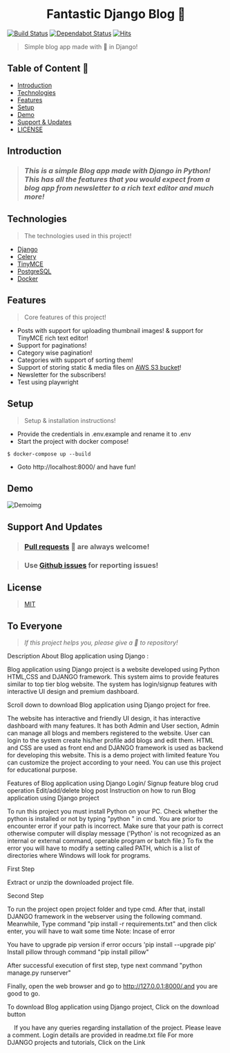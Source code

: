 <h1 align="center" >Fantastic Django Blog 👏</h1>

[![Build Status](https://travis-ci.com/kumaraditya303/Fantastic-Django-Blog.svg?token=Tp128txvcHsePdipY3xq&branch=master)](https://travis-ci.com/kumaraditya303/Fantastic-Django-Blog)
[![Dependabot Status](https://api.dependabot.com/badges/status?host=github&repo=kumaraditya303/Fantastic-Django-Blog&identifier=280406434)](https://dependabot.com)
[![Hits](https://hits.seeyoufarm.com/api/count/incr/badge.svg?url=https%3A%2F%2Fgithub.com%2Fkumaraditya303%2FFantastic-Django-Blog&count_bg=%2379C83D&title_bg=%23555555&icon=&icon_color=%23E7E7E7&title=hits&edge_flat=false)](https://hits.seeyoufarm.com)

> Simple blog app made with 💖 in Django!

## Table of Content 🎉

- [Introduction](#introduction)
- [Technologies](#technologies)
- [Features](#features)
- [Setup](#setup)
- [Demo](#demo)
- [Support & Updates](#support-and-updates)
- [LICENSE](#license)

## Introduction

> ### _*This is a simple Blog app made with Django in Python!* <br> This has all the features that you would expect from a blog app from newsletter to a rich text editor and much more!_

## Technologies

> The technologies used in this project!

- [Django](https://github.com/django/django.git)
- [Celery](https://github.com/celery/celery.git)
- [TinyMCE](https://github.com/aljosa/django-tinymce.git)
- [PostgreSQL](https://github.com/postgres/postgres.git)
- [Docker](https://github.com/docker)

## Features

> Core features of this project!

- Posts with support for uploading thumbnail images! & support for TinyMCE rich text editor!
- Support for paginations!
- Category wise pagination!
- Categories with support of sorting them!
- Support of storing static & media files on [AWS S3 bucket](https://aws.amazon.com/s3/)!
- Newsletter for the subscribers!
- Test using playwright

## Setup

> Setup & installation instructions!

- Provide the credentials in .env.example and rename it to .env
- Start the project with docker compose!

```
$ docker-compose up --build
```

- Goto http://localhost:8000/ and have fun!

## Demo

![Demoimg](demo.gif)

## Support And Updates

> ### [Pull requests](https://github.com/kumaraditya303/Fantastic-Django-Blog/pulls) 🙌 are always welcome!

> ### Use [Github issues](https://github.com/kumaraditya303/Fantastic-Django-Blog/issues) for reporting issues!

## License

> [MIT](/LICENSE.md)

## To Everyone

> _If this project helps you, please give a 🌟 to repository!_







Description About Blog application using Django :

Blog application using Django project is a website developed using Python HTML,CSS and DJANGO framework. This system aims to provide features similar to top tier blog website. The system has login/signup features with interactive UI design and premium dashboard.

Scroll down to download Blog application using Django project for free.

The website has interactive and friendly UI design, it has interactive dashboard with many features. It has both Admin and User section, Admin can manage all blogs and members registered to the website. User can login to the system create his/her profile add blogs and edit them. HTML and CSS are used as front end and DJANGO framework is used as backend for developing this website. This is a demo project with limited feature You can customize the project according to your need. You can use this project for educational purpose.

Features of Blog application using Django
Login/ Signup feature
blog crud operation
Edit/add/delete blog post
Instruction on how to run Blog application using Django project

To run this project you must install Python on your PC. Check whether the python is installed or not by typing "python " in cmd. You are prior to encounter error if your path is incorrect. Make sure that your path is correct otherwise computer will display message ('Python' is not recognized as an internal or external command, operable program or batch file.) To fix the error you will have to modify a setting called PATH, which is a list of directories where Windows will look for programs.

First Step

Extract or unzip the downloaded project file.

Second Step

To run the project open project folder and type cmd. After that, install DJANGO framework in the webserver using the following command. Meanwhile, Type command "pip install -r requirements.txt" and then click enter, you will have to wait some time Note: Incase of error

You have to upgrade pip version if error occurs 'pip install --upgrade pip'
Install pillow through command "pip install pillow"

After successful execution of first step, type next command "python manage.py runserver"

Finally, open the web browser and go to http://127.0.0.1:8000/.and you are good to go.

To download Blog application using Django project, Click on the download button

    If you have any queries regarding installation of the project. Please leave a comment. Login details are provided in readme.txt file For more DJANGO projects and tutorials, Click on the Link







